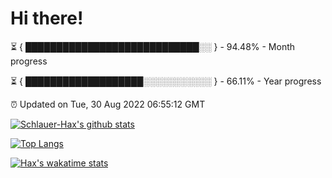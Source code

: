 # Hi there!

⏳ { ████████████████████████████░░ } - 94.48% - Month progress

⏳ { ███████████████████░░░░░░░░░░░ } - 66.11% - Year progress

⏰ Updated on Tue, 30 Aug 2022 06:55:12 GMT


[![Schlauer-Hax's github stats](https://github-readme-stats.vercel.app/api?username=Schlauer-Hax&show_icons=true&theme=dark&count_private=true)](https://github.com/Schlauer-Hax)


[![Top Langs](https://github-readme-stats.vercel.app/api/top-langs/?username=Schlauer-Hax&layout=compact&theme=dark)](https://github.com/Schlauer-Hax?tab=repositories)


[![Hax's wakatime stats](https://github-readme-stats.vercel.app/api/wakatime?username=Hax&theme=dark)](https://wakatime.com/@Hax)


